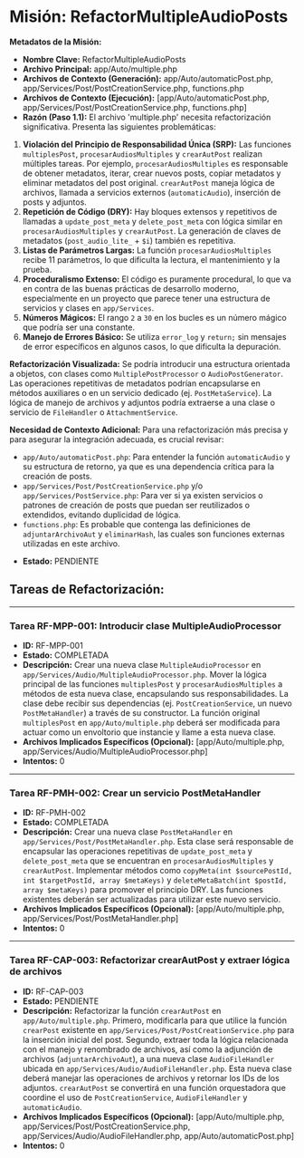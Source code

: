 # Misión: RefactorMultipleAudioPosts

**Metadatos de la Misión:**
- **Nombre Clave:** RefactorMultipleAudioPosts
- **Archivo Principal:** app/Auto/multiple.php
- **Archivos de Contexto (Generación):** app/Auto/automaticPost.php, app/Services/Post/PostCreationService.php, functions.php
- **Archivos de Contexto (Ejecución):** [app/Auto/automaticPost.php, app/Services/Post/PostCreationService.php, functions.php]
- **Razón (Paso 1.1):** El archivo 'multiple.php' necesita refactorización significativa. Presenta las siguientes problemáticas:

1.  **Violación del Principio de Responsabilidad Única (SRP):** Las funciones `multiplesPost`, `procesarAudiosMultiples` y `crearAutPost` realizan múltiples tareas. Por ejemplo, `procesarAudiosMultiples` es responsable de obtener metadatos, iterar, crear nuevos posts, copiar metadatos y eliminar metadatos del post original. `crearAutPost` maneja lógica de archivos, llamada a servicios externos (`automaticAudio`), inserción de posts y adjuntos.
2.  **Repetición de Código (DRY):** Hay bloques extensos y repetitivos de llamadas a `update_post_meta` y `delete_post_meta` con lógica similar en `procesarAudiosMultiples` y `crearAutPost`. La generación de claves de metadatos (`post_audio_lite_` + `$i`) también es repetitiva.
3.  **Listas de Parámetros Largas:** La función `procesarAudiosMultiples` recibe 11 parámetros, lo que dificulta la lectura, el mantenimiento y la prueba.
4.  **Proceduralismo Extenso:** El código es puramente procedural, lo que va en contra de las buenas prácticas de desarrollo moderno, especialmente en un proyecto que parece tener una estructura de servicios y clases en `app/Services`.
5.  **Números Mágicos:** El rango `2` a `30` en los bucles es un número mágico que podría ser una constante.
6.  **Manejo de Errores Básico:** Se utiliza `error_log` y `return;` sin mensajes de error específicos en algunos casos, lo que dificulta la depuración.

**Refactorización Visualizada:**
Se podría introducir una estructura orientada a objetos, con clases como `MultiplePostProcessor` o `AudioPostGenerator`. Las operaciones repetitivas de metadatos podrían encapsularse en métodos auxiliares o en un servicio dedicado (ej. `PostMetaService`). La lógica de manejo de archivos y adjuntos podría extraerse a una clase o servicio de `FileHandler` o `AttachmentService`.

**Necesidad de Contexto Adicional:**
Para una refactorización más precisa y para asegurar la integración adecuada, es crucial revisar:
*   `app/Auto/automaticPost.php`: Para entender la función `automaticAudio` y su estructura de retorno, ya que es una dependencia crítica para la creación de posts.
*   `app/Services/Post/PostCreationService.php` y/o `app/Services/PostService.php`: Para ver si ya existen servicios o patrones de creación de posts que puedan ser reutilizados o extendidos, evitando duplicidad de lógica.
*   `functions.php`: Es probable que contenga las definiciones de `adjuntarArchivoAut` y `eliminarHash`, las cuales son funciones externas utilizadas en este archivo.
- **Estado:** PENDIENTE

## Tareas de Refactorización:
---
### Tarea RF-MPP-001: Introducir clase MultipleAudioProcessor
- **ID:** RF-MPP-001
- **Estado:** COMPLETADA
- **Descripción:** Crear una nueva clase `MultipleAudioProcessor` en `app/Services/Audio/MultipleAudioProcessor.php`. Mover la lógica principal de las funciones `multiplesPost` y `procesarAudiosMultiples` a métodos de esta nueva clase, encapsulando sus responsabilidades. La clase debe recibir sus dependencias (ej. `PostCreationService`, un nuevo `PostMetaHandler`) a través de su constructor. La función original `multiplesPost` en `app/Auto/multiple.php` deberá ser modificada para actuar como un envoltorio que instancie y llame a esta nueva clase.
- **Archivos Implicados Específicos (Opcional):** [app/Auto/multiple.php, app/Services/Audio/MultipleAudioProcessor.php]
- **Intentos:** 0
---
### Tarea RF-PMH-002: Crear un servicio PostMetaHandler
- **ID:** RF-PMH-002
- **Estado:** COMPLETADA
- **Descripción:** Crear una nueva clase `PostMetaHandler` en `app/Services/Post/PostMetaHandler.php`. Esta clase será responsable de encapsular las operaciones repetitivas de `update_post_meta` y `delete_post_meta` que se encuentran en `procesarAudiosMultiples` y `crearAutPost`. Implementar métodos como `copyMeta(int $sourcePostId, int $targetPostId, array $metaKeys)` y `deleteMetaBatch(int $postId, array $metaKeys)` para promover el principio DRY. Las funciones existentes deberán ser actualizadas para utilizar este nuevo servicio.
- **Archivos Implicados Específicos (Opcional):** [app/Auto/multiple.php, app/Services/Post/PostMetaHandler.php]
- **Intentos:** 0
---
### Tarea RF-CAP-003: Refactorizar crearAutPost y extraer lógica de archivos
- **ID:** RF-CAP-003
- **Estado:** PENDIENTE
- **Descripción:** Refactorizar la función `crearAutPost` en `app/Auto/multiple.php`. Primero, modificarla para que utilice la función `crearPost` existente en `app/Services/Post/PostCreationService.php` para la inserción inicial del post. Segundo, extraer toda la lógica relacionada con el manejo y renombrado de archivos, así como la adjunción de archivos (`adjuntarArchivoAut`), a una nueva clase `AudioFileHandler` ubicada en `app/Services/Audio/AudioFileHandler.php`. Esta nueva clase deberá manejar las operaciones de archivos y retornar los IDs de los adjuntos. `crearAutPost` se convertirá en una función orquestadora que coordine el uso de `PostCreationService`, `AudioFileHandler` y `automaticAudio`.
- **Archivos Implicados Específicos (Opcional):** [app/Auto/multiple.php, app/Services/Post/PostCreationService.php, app/Services/Audio/AudioFileHandler.php, app/Auto/automaticPost.php]
- **Intentos:** 0